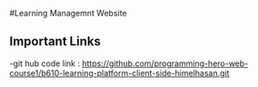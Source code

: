 #Learning Managemnt Website

## Important Links

-git hub code link : https://github.com/programming-hero-web-course1/b610-learning-platform-client-side-himelhasan.git
